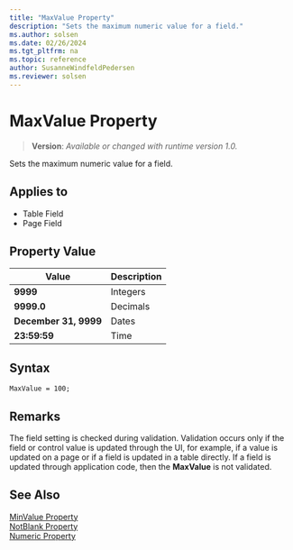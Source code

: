 ```yaml
---
title: "MaxValue Property"
description: "Sets the maximum numeric value for a field."
ms.author: solsen
ms.date: 02/26/2024
ms.tgt_pltfrm: na
ms.topic: reference
author: SusanneWindfeldPedersen
ms.reviewer: solsen
---
```

[//]: # (START>DO_NOT_EDIT)
[//]: # (IMPORTANT:Do not edit any of the content between here and the END>DO_NOT_EDIT.)
[//]: # (Any modifications should be made in the .xml files in the ModernDev repo.)
# MaxValue Property
> **Version**: _Available or changed with runtime version 1.0._

Sets the maximum numeric value for a field.

## Applies to
-   Table Field
-   Page Field

[//]: # (IMPORTANT: END>DO_NOT_EDIT)

## Property Value  
  
|**Value**|**Description**|  
|---------|---------------|  
|**9999**|Integers|  
|**9999.0**|Decimals|  
|**December 31, 9999**|Dates|  
|**23:59:59**|Time|  

## Syntax

```AL
MaxValue = 100;
```
  
## Remarks

The field setting is checked during validation. Validation occurs only if the field or control value is updated through the UI, for example, if a value is updated on a page or if a field is updated in a table directly. If a field is updated through application code, then the **MaxValue** is not validated.  
  
## See Also  

[MinValue Property](devenv-minvalue-property.md)   
[NotBlank Property](devenv-notblank-property.md)   
[Numeric Property](devenv-numeric-property.md)